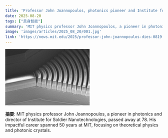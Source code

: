 ```yaml
---
title: 'Professor John Joannopoulos, photonics pioneer and Institute for Soldier Nanotechnologies director, dies at 78'
date: 2025-08-20
tags: ["具身智能"]
summary: 'MIT physics professor John Joannopoulos, a pioneer in photonics and director of Institute for Soldier Nanotechnologies, passed away at 78. His impactful career spanned 50 years at MIT, focusing on theoretical physics and photonic crystals.'
image: 'images/articles/2025_08_20/001.jpg'
link: 'https://news.mit.edu/2025/professor-john-joannopoulos-dies-0819'
---
```

![Professor John Joannopoulos, photonics pioneer and Institute for Soldier Nanotechnologies director, dies at 78](images/articles/2025_08_20/001.jpg)

**摘要**: MIT physics professor John Joannopoulos, a pioneer in photonics and director of Institute for Soldier Nanotechnologies, passed away at 78. His impactful career spanned 50 years at MIT, focusing on theoretical physics and photonic crystals.
